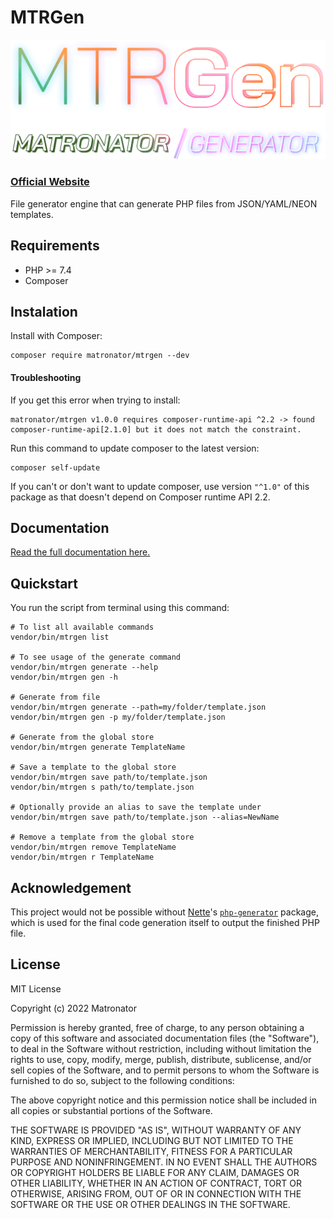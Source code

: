 # MTRGen

![MTRGen Logo](docs/assets/images/logo.png)

### [Official Website](https://mtrgen.com)

File generator engine that can generate PHP files from JSON/YAML/NEON templates.

## Requirements

- PHP >= 7.4
- Composer

## Instalation

Install with Composer:

```
composer require matronator/mtrgen --dev
```

#### Troubleshooting

If you get this error when trying to install:

```
matronator/mtrgen v1.0.0 requires composer-runtime-api ^2.2 -> found composer-runtime-api[2.1.0] but it does not match the constraint.
```

Run this command to update composer to the latest version:

```
composer self-update
```

If you can't or don't want to update composer, use version `"^1.0"` of this package as that doesn't depend on Composer runtime API 2.2.

## Documentation

[Read the full documentation here.](https://matronator.github.io/MTRGen/)

## Quickstart

You run the script from terminal using this command:

```
# To list all available commands
vendor/bin/mtrgen list

# To see usage of the generate command
vendor/bin/mtrgen generate --help
vendor/bin/mtrgen gen -h

# Generate from file
vendor/bin/mtrgen generate --path=my/folder/template.json
vendor/bin/mtrgen gen -p my/folder/template.json

# Generate from the global store
vendor/bin/mtrgen generate TemplateName

# Save a template to the global store
vendor/bin/mtrgen save path/to/template.json
vendor/bin/mtrgen s path/to/template.json

# Optionally provide an alias to save the template under
vendor/bin/mtrgen save path/to/template.json --alias=NewName

# Remove a template from the global store
vendor/bin/mtrgen remove TemplateName
vendor/bin/mtrgen r TemplateName
```

## Acknowledgement

This project would not be possible without [Nette](https://nette.org)'s [`php-generator`](https://github.com/nette/php-generator) package, which is used for the final code generation itself to output the finished PHP file.

## License

MIT License

Copyright (c) 2022 Matronator

Permission is hereby granted, free of charge, to any person obtaining a copy of this software and associated documentation files (the "Software"), to deal in the Software without restriction, including without limitation the rights to use, copy, modify, merge, publish, distribute, sublicense, and/or sell copies of the Software, and to permit persons to whom the Software is furnished to do so, subject to the following conditions:

The above copyright notice and this permission notice shall be included in all copies or substantial portions of the Software.

THE SOFTWARE IS PROVIDED "AS IS", WITHOUT WARRANTY OF ANY KIND, EXPRESS OR IMPLIED, INCLUDING BUT NOT LIMITED TO THE WARRANTIES OF MERCHANTABILITY, FITNESS FOR A PARTICULAR PURPOSE AND NONINFRINGEMENT. IN NO EVENT SHALL THE AUTHORS OR COPYRIGHT HOLDERS BE LIABLE FOR ANY CLAIM, DAMAGES OR OTHER LIABILITY, WHETHER IN AN ACTION OF CONTRACT, TORT OR OTHERWISE, ARISING FROM, OUT OF OR IN CONNECTION WITH THE SOFTWARE OR THE USE OR OTHER DEALINGS IN THE SOFTWARE.
